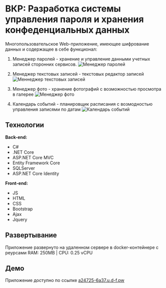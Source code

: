 # ВКР: Разработка системы управления пароля и хранения конфеденциальных данных
Многопользовательское Web-приложение, имеющее шифрование данных и содержащее в себе функционал:
1. Менеджер паролей - хранение и управление данными учетных записей сторонних сервисов.
![Менеджер паролей](https://github.com/astarte19/KeepPasswords/assets/72278018/76057281-e2fe-4fe6-9629-8531dfa1a872)

2. Менеджер текстовых записей - текстовых редактор записей
![Меннеджер текстовых записей](https://github.com/astarte19/KeepPasswords/assets/72278018/64f30d59-fbaa-441e-8ae6-113c6f87d638)

3. Менеджер фото - хранение фотографий с возможностью просмотра в галерее
![Менеджер фото](https://github.com/astarte19/KeepPasswords/assets/72278018/c58cbe9c-5b09-4f96-942b-5dabb707f0d2)

4. Календарь событий - планировщик расписания с возмодностью управления записями по датам
![Календарь событий](https://github.com/astarte19/KeepPasswords/assets/72278018/f1b540c4-03a1-4c92-9170-f9c70820c32e)

## Технологии
**Back-end:**
- C#
- .NET Core
- ASP.NET Core MVC
- Entity Framework Core
- SQLServer
- ASP.NET Core Identity

**Front-end:**
- JS
- HTML
- CSS
- Bootstrap
- Ajax
- Jquery

## Развертывание
Приложение развернуто на удаленном сервере в docker-контейнере с реурсами RAM: 250MB | CPU: 0.25 vCPU

## Демо
Приложение доступно по ссылке [a24725-6a37.u.d-f.pw](https://a24725-6a37.u.d-f.pw)
